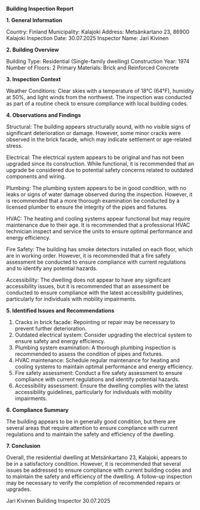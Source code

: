 **Building Inspection Report**

**1. General Information**

Country: Finland
Municipality: Kalajoki
Address: Metsänkartano 23, 86900 Kalajoki
Inspection Date: 30.07.2025
Inspector Name: Jari Kivinen

**2. Building Overview**

Building Type: Residential (Single-family dwelling)
Construction Year: 1974
Number of Floors: 2
Primary Materials: Brick and Reinforced Concrete

**3. Inspection Context**

Weather Conditions: Clear skies with a temperature of 18°C (64°F), humidity at 50%, and light winds from the northwest. The inspection was conducted as part of a routine check to ensure compliance with local building codes.

**4. Observations and Findings**

Structural: The building appears structurally sound, with no visible signs of significant deterioration or damage. However, some minor cracks were observed in the brick facade, which may indicate settlement or age-related stress.

Electrical: The electrical system appears to be original and has not been upgraded since its construction. While functional, it is recommended that an upgrade be considered due to potential safety concerns related to outdated components and wiring.

Plumbing: The plumbing system appears to be in good condition, with no leaks or signs of water damage observed during the inspection. However, it is recommended that a more thorough examination be conducted by a licensed plumber to ensure the integrity of the pipes and fixtures.

HVAC: The heating and cooling systems appear functional but may require maintenance due to their age. It is recommended that a professional HVAC technician inspect and service the units to ensure optimal performance and energy efficiency.

Fire Safety: The building has smoke detectors installed on each floor, which are in working order. However, it is recommended that a fire safety assessment be conducted to ensure compliance with current regulations and to identify any potential hazards.

Accessibility: The dwelling does not appear to have any significant accessibility issues, but it is recommended that an assessment be conducted to ensure compliance with the latest accessibility guidelines, particularly for individuals with mobility impairments.

**5. Identified Issues and Recommendations**

1. Cracks in brick facade: Repointing or repair may be necessary to prevent further deterioration.
2. Outdated electrical system: Consider upgrading the electrical system to ensure safety and energy efficiency.
3. Plumbing system examination: A thorough plumbing inspection is recommended to assess the condition of pipes and fixtures.
4. HVAC maintenance: Schedule regular maintenance for heating and cooling systems to maintain optimal performance and energy efficiency.
5. Fire safety assessment: Conduct a fire safety assessment to ensure compliance with current regulations and identify potential hazards.
6. Accessibility assessment: Ensure the dwelling complies with the latest accessibility guidelines, particularly for individuals with mobility impairments.

**6. Compliance Summary**

The building appears to be in generally good condition, but there are several areas that require attention to ensure compliance with current regulations and to maintain the safety and efficiency of the dwelling.

**7. Conclusion**

Overall, the residential dwelling at Metsänkartano 23, Kalajoki, appears to be in a satisfactory condition. However, it is recommended that several issues be addressed to ensure compliance with current building codes and to maintain the safety and efficiency of the dwelling. A follow-up inspection may be necessary to verify the completion of recommended repairs or upgrades.

Jari Kivinen
Building Inspector
30.07.2025